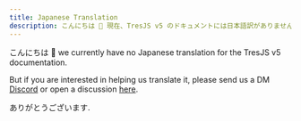 ```yaml
---
title: Japanese Translation
description: こんにちは 👋 現在、TresJS v5 のドキュメントには日本語訳がありません。
---
```


こんにちは 👋 we currently have no Japanese translation for the TresJS v5 documentation.

But if you are interested in helping us translate it, please send us a DM [Discord](https://discord.gg/atuJunqHzc) or open a discussion [here](https://github.com/tresjs/tres/discussions).

ありがとうございます.
